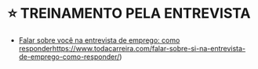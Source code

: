 # :star: TREINAMENTO PELA ENTREVISTA

- [Falar sobre você na entrevista de emprego: como responder](https://www.todacarreira.com/falar-sobre-si-na-entrevista-de-emprego-como-responder/)https://www.todacarreira.com/falar-sobre-si-na-entrevista-de-emprego-como-responder/)
